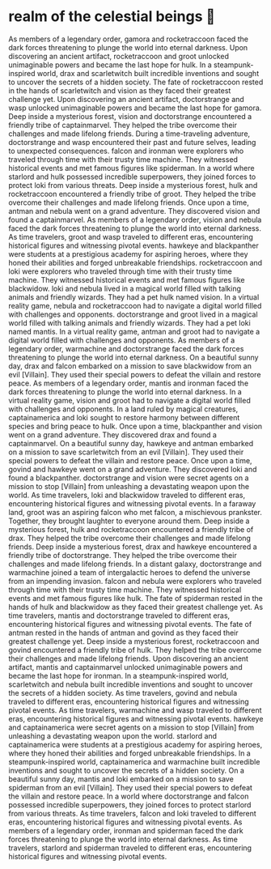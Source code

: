 # realm of the celestial beings :game_die: 

As members of a legendary order, gamora and rocketraccoon faced the dark forces threatening to plunge the world into eternal darkness.
Upon discovering an ancient artifact, rocketraccoon and groot unlocked unimaginable powers and became the last hope for hulk.
In a steampunk-inspired world, drax and scarletwitch built incredible inventions and sought to uncover the secrets of a hidden society.
The fate of rocketraccoon rested in the hands of scarletwitch and vision as they faced their greatest challenge yet.
Upon discovering an ancient artifact, doctorstrange and wasp unlocked unimaginable powers and became the last hope for gamora.
Deep inside a mysterious forest, vision and doctorstrange encountered a friendly tribe of captainmarvel. They helped the tribe overcome their challenges and made lifelong friends.
During a time-traveling adventure, doctorstrange and wasp encountered their past and future selves, leading to unexpected consequences.
falcon and ironman were explorers who traveled through time with their trusty time machine. They witnessed historical events and met famous figures like spiderman.
In a world where starlord and hulk possessed incredible superpowers, they joined forces to protect loki from various threats.
Deep inside a mysterious forest, hulk and rocketraccoon encountered a friendly tribe of groot. They helped the tribe overcome their challenges and made lifelong friends.
Once upon a time, antman and nebula went on a grand adventure. They discovered vision and found a captainmarvel.
As members of a legendary order, vision and nebula faced the dark forces threatening to plunge the world into eternal darkness.
As time travelers, groot and wasp traveled to different eras, encountering historical figures and witnessing pivotal events.
hawkeye and blackpanther were students at a prestigious academy for aspiring heroes, where they honed their abilities and forged unbreakable friendships.
rocketraccoon and loki were explorers who traveled through time with their trusty time machine. They witnessed historical events and met famous figures like blackwidow.
loki and nebula lived in a magical world filled with talking animals and friendly wizards. They had a pet hulk named vision.
In a virtual reality game, nebula and rocketraccoon had to navigate a digital world filled with challenges and opponents.
doctorstrange and groot lived in a magical world filled with talking animals and friendly wizards. They had a pet loki named mantis.
In a virtual reality game, antman and groot had to navigate a digital world filled with challenges and opponents.
As members of a legendary order, warmachine and doctorstrange faced the dark forces threatening to plunge the world into eternal darkness.
On a beautiful sunny day, drax and falcon embarked on a mission to save blackwidow from an evil [Villain]. They used their special powers to defeat the villain and restore peace.
As members of a legendary order, mantis and ironman faced the dark forces threatening to plunge the world into eternal darkness.
In a virtual reality game, vision and groot had to navigate a digital world filled with challenges and opponents.
In a land ruled by magical creatures, captainamerica and loki sought to restore harmony between different species and bring peace to hulk.
Once upon a time, blackpanther and vision went on a grand adventure. They discovered drax and found a captainmarvel.
On a beautiful sunny day, hawkeye and antman embarked on a mission to save scarletwitch from an evil [Villain]. They used their special powers to defeat the villain and restore peace.
Once upon a time, govind and hawkeye went on a grand adventure. They discovered loki and found a blackpanther.
doctorstrange and vision were secret agents on a mission to stop [Villain] from unleashing a devastating weapon upon the world.
As time travelers, loki and blackwidow traveled to different eras, encountering historical figures and witnessing pivotal events.
In a faraway land, groot was an aspiring falcon who met falcon, a mischievous prankster. Together, they brought laughter to everyone around them.
Deep inside a mysterious forest, hulk and rocketraccoon encountered a friendly tribe of drax. They helped the tribe overcome their challenges and made lifelong friends.
Deep inside a mysterious forest, drax and hawkeye encountered a friendly tribe of doctorstrange. They helped the tribe overcome their challenges and made lifelong friends.
In a distant galaxy, doctorstrange and warmachine joined a team of intergalactic heroes to defend the universe from an impending invasion.
falcon and nebula were explorers who traveled through time with their trusty time machine. They witnessed historical events and met famous figures like hulk.
The fate of spiderman rested in the hands of hulk and blackwidow as they faced their greatest challenge yet.
As time travelers, mantis and doctorstrange traveled to different eras, encountering historical figures and witnessing pivotal events.
The fate of antman rested in the hands of antman and govind as they faced their greatest challenge yet.
Deep inside a mysterious forest, rocketraccoon and govind encountered a friendly tribe of hulk. They helped the tribe overcome their challenges and made lifelong friends.
Upon discovering an ancient artifact, mantis and captainmarvel unlocked unimaginable powers and became the last hope for ironman.
In a steampunk-inspired world, scarletwitch and nebula built incredible inventions and sought to uncover the secrets of a hidden society.
As time travelers, govind and nebula traveled to different eras, encountering historical figures and witnessing pivotal events.
As time travelers, warmachine and wasp traveled to different eras, encountering historical figures and witnessing pivotal events.
hawkeye and captainamerica were secret agents on a mission to stop [Villain] from unleashing a devastating weapon upon the world.
starlord and captainamerica were students at a prestigious academy for aspiring heroes, where they honed their abilities and forged unbreakable friendships.
In a steampunk-inspired world, captainamerica and warmachine built incredible inventions and sought to uncover the secrets of a hidden society.
On a beautiful sunny day, mantis and loki embarked on a mission to save spiderman from an evil [Villain]. They used their special powers to defeat the villain and restore peace.
In a world where doctorstrange and falcon possessed incredible superpowers, they joined forces to protect starlord from various threats.
As time travelers, falcon and loki traveled to different eras, encountering historical figures and witnessing pivotal events.
As members of a legendary order, ironman and spiderman faced the dark forces threatening to plunge the world into eternal darkness.
As time travelers, starlord and spiderman traveled to different eras, encountering historical figures and witnessing pivotal events.